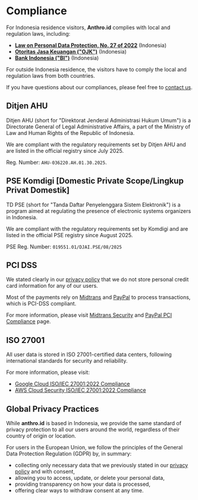 # Compliance
For Indonesia residence visitors, **Anthro.id** complies with local and regulation laws, including:
- [**Law on Personal Data Protection, No. 27 of 2022**](https://peraturan.bpk.go.id/Details/229798/uu-no-27-tahun-2022) (Indonesia)
- [**Otoritas Jasa Keuangan ("OJK")**](http://ojk.go.id/) (Indonesia)
- [**Bank Indonesia ("BI")**](https://www.bi.go.id/) (Indonesia)

For outside Indonesia residence, the visitors have to comply the local and regulation laws from both countries.

If you have questions about our compliances, please feel free to [contact us](https://anthro.id/contact).

## Ditjen AHU
Ditjen AHU (short for "Direktorat Jenderal Administrasi Hukum Umum") is a Directorate General of Legal Administrative Affairs, a part of the Ministry of Law and Human Rights of the Republic of Indonesia.

We are compliant with the regulatory requirements set by Ditjen AHU and are listed in the official registry since July 2025.

Reg. Number: `AHU-036220.AH.01.30.2025`.

## PSE Komdigi [Domestic Private Scope/Lingkup Privat Domestik]
TD PSE (short for "Tanda Daftar Penyelenggara Sistem Elektronik") is a program aimed at regulating the presence of electronic systems organizers in Indonesia.

We are compliant with the regulatory requirements set by Komdigi and are listed in the official PSE registry since August 2025.

PSE Reg. Number: `019551.01/DJAI.PSE/08/2025`

## PCI DSS
We stated clearly in our [privacy policy](/legal/privacy) that we do not store personal credit card information for any of our users.

Most of the payments rely on [Midtrans](https://midtrans.com) and [PayPal](https://paypal.com) to process transactions, which is PCI-DSS compliant.

For more information, please visit [Midtrans Security](https://midtrans.com/security) and [PayPal PCI Compliance](https://www.paypal.com/id/webapps/mpp/pci-compliance?locale.x=en_ID) page.

## ISO 27001
All user data is stored in ISO 27001-certified data centers, following international standards for security and reliability.

For more information, please visit:
- [Google Cloud ISO/IEC 27001:2022 Compliance](https://cloud.google.com/security/compliance/iso-27001)
- [AWS Cloud Security ISO/IEC 27001:2022 Compliance](https://aws.amazon.com/compliance/iso-27001-faqs/)

## Global Privacy Practices
While **anthro.id** is based in Indonesia, we provide the same standard of privacy protection to all our users around the world, regardless of their country of origin or location.

For users in the European Union, we follow the principles of the General Data Protection Regulation (GDPR) by, in summary:
- collecting only necessary data that we previously stated in our [privacy policy](https://anthro.id/legal/privacy) and with consent,
- allowing you to access, update, or delete your personal data,
- providing transparency on how your data is processed,
- offering clear ways to withdraw consent at any time.